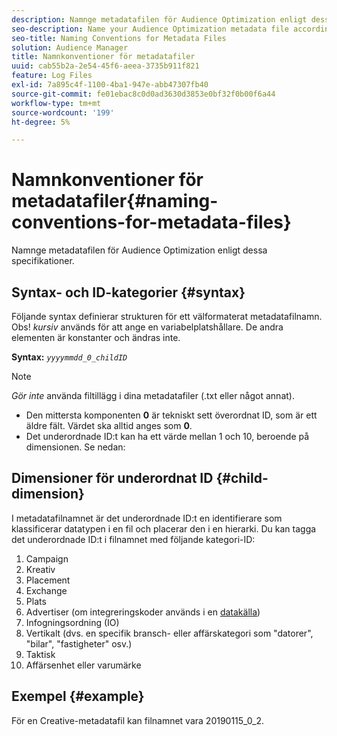 ```yaml
---
description: Namnge metadatafilen för Audience Optimization enligt dessa specifikationer.
seo-description: Name your Audience Optimization metadata file according to these specifications.
seo-title: Naming Conventions for Metadata Files
solution: Audience Manager
title: Namnkonventioner för metadatafiler
uuid: cab55b2a-2e54-45f6-aeea-3735b911f821
feature: Log Files
exl-id: 7a895c4f-1100-4ba1-947e-abb47307fb40
source-git-commit: fe01ebac8c0d0ad3630d3853e0bf32f0b00f6a44
workflow-type: tm+mt
source-wordcount: '199'
ht-degree: 5%

---
```


# Namnkonventioner för metadatafiler{#naming-conventions-for-metadata-files}

Namnge metadatafilen för Audience Optimization enligt dessa specifikationer.

## Syntax- och ID-kategorier {#syntax}

Följande syntax definierar strukturen för ett välformaterat metadatafilnamn. Obs! *kursiv* används för att ange en variabelplatshållare. De andra elementen är konstanter och ändras inte.

**Syntax:** *`yyyymmdd_0_childID`*

>[!NOTE]
>
>*Gör inte* använda filtillägg i dina metadatafiler (.txt eller något annat).

<!--In the name syntax, you'll notice a parent ID variable. Don't confuse it with the parent ID used in the [metadata file contents](../../../reporting/audience-optimization-reports/metadata-files-intro/metadata-file-contents.md). These 2 variables seem similar, but they represent different things:-->

* Den mittersta komponenten **0** är tekniskt sett överordnat ID, som är ett äldre fält. Värdet ska alltid anges som **0**.
* Det underordnade ID:t kan ha ett värde mellan 1 och 10, beroende på dimensionen. Se nedan:

## Dimensioner för underordnat ID {#child-dimension}

I metadatafilnamnet är det underordnade ID:t en identifierare som klassificerar datatypen i en fil och placerar den i en hierarki. Du kan tagga det underordnade ID:t i filnamnet med följande kategori-ID:

1. Campaign
1. Kreativ
1. Placement
1. Exchange
1. Plats
1. Advertiser (om integreringskoder används i en [datakälla](../../../features/manage-datasources.md#details))
1. Infogningsordning (IO)
1. Vertikalt (dvs. en specifik bransch- eller affärskategori som &quot;datorer&quot;, &quot;bilar&quot;, &quot;fastigheter&quot; osv.)
1. Taktisk
1. Affärsenhet eller varumärke

## Exempel {#example}

För en Creative-metadatafil kan filnamnet vara 20190115_0_2.

<!--Let's take a look at how you would use these IDs in a metadata file name. As an example, say your data file consists of campaign creatives. In this case, the campaign is a parent object and the creatives are child objects because they belong to, or are contained by, the campaign. As a result, you'd choose the following IDs for the metadata file name:

* Parent ID: `1` 
* Child ID: `2`

Your metadata file name would look like this: `20150827_1_2`

Sometimes, you might have data that does not belong to a parent object. Whenever this is the case, select ID 0 for the parent ID. In this case, your file title would look like this: `20150827_0_2`. -->
